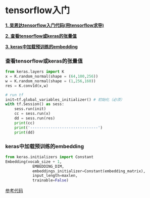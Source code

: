 # tensorflow入门

[**1. 吴恩达tensorflow入门代码(用tensorflow求导)**](1.tensorflow_andrewNg.ipynb)

[**2. 查看tensorflow或keras的张量值**](#查看tensorflow或keras的张量值)

[**3. keras中加载预训练的embedding**](#keras中加载预训练的embedding)

### 查看tensorflow或keras的张量值

```python
from keras.layers import K
x = K.random_normal(shape = (64,100,256))
w = K.random_normal(shape = (1,256,160))
res = K.conv1d(x,w)

# run tf
init=tf.global_variables_initializer() # 初始化（必须）
with tf.Session() as sess:
    sess.run(init)
    cc = sess.run(x)
    dd = sess.run(res)
    print(cc)
    print('------------------------------')
    print(dd)
```

### keras中加载预训练的embedding

```python
from keras.initializers import Constant
Embedding(vocab_size + 1,
            EMBEDDING_DIM,
            embeddings_initializer=Constant(embedding_matrix),
            input_length=maxlen,
            trainable=False)
```
[参考代码](https://github.com/keras-team/keras/blob/master/examples/pretrained_word_embeddings.py)

### 
